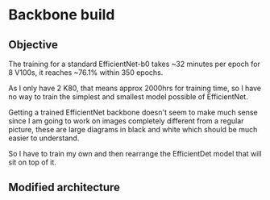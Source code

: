 # Backbone build

## Objective

The training for a standard EfficientNet-b0 takes ~32 minutes per epoch for 8 V100s,
it reaches ~76.1% within 350 epochs.

As I only have 2 K80, that means approx 2000hrs for training time, so I have
 no way to train the simplest and smallest model possible of EfficientNet.

Getting a trained EfficientNet backbone doesn't seem to make much sense
since I am going to work on images completely different from a regular
picture, these are large diagrams in black and white which should be much easier
to understand.

So I have to train my own and then rearrange the EfficientDet model that
will sit on top of it.


## Modified architecture
